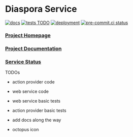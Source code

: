 # Diaspora Service

[![docs](https://github.com/haochenpan/diaspora-service/actions/workflows/docs.yml/badge.svg)](https://github.com/haochenpan/diaspora-service/actions/workflows/docs.yml)
[![tests TODO](https://github.com/globus-labs/diaspora-action-provider/actions/workflows/tests.yml/badge.svg)](https://github.com/globus-labs/diaspora-action-provider/actions)
[![deployment](https://github.com/haochenpan/diaspora-service/actions/workflows/deployment.yml/badge.svg)](https://github.com/haochenpan/diaspora-service/actions/workflows/deployment.yml)
[![pre-commit.ci status](https://results.pre-commit.ci/badge/github/haochenpan/diaspora-service/main.svg)](https://results.pre-commit.ci/latest/github/haochenpan/diaspora-service/main)


### [Project Homepage](https://diaspora-project.github.io/)

### [Project Documentation](https://haochenpan.github.io/diaspora-service/)

### [Service Status](https://haochenpan.github.io/diaspora-uptime-monitor/)

TODOs

- action provider code
- web service code

- web service basic tests
- action provider basic tests

- add docs along the way
- octopus icon
